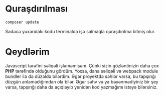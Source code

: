# Quraşdırılması

    composer update
Sadəcə yuxarıdakı kodu terminalda işə salmaqla quraşdırılma bitmiş olur.


# Qeydlərim

Javascript tərəfini səliqəli işləməmişəm. Çünki sizin gözləntinizin daha çox **PHP** tərəfində olduğunu gördüm. Yoxsa, daha səliqəli və webpack module bundler ilə də düzəldə bilərdim. Əgər proyektdə səhlər varsa, bu tapşırığı düzgün anlamadığımdan ola bilər. Əgər səhv və ya bəyənmədiyiniz bir şey varsa, tapşırığı daha da açıqlayıb yenidən kod yazmağımı istəyə bilərsiniz.